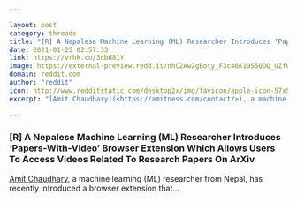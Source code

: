 ```yaml
---

layout: post
category: threads
title: "[R] A Nepalese Machine Learning (ML) Researcher Introduces ‘Papers-With-Video’ Browser Extension Which Allows Users To Access Videos Related To Research Papers On ArXiv"
date: 2021-01-25 02:57:33
link: https://vrhk.co/3cbd81Y
image: https://external-preview.redd.it/nhC2Aw2gBoty_F3c46K19S5QOQ_UZfQRWhsnFD1boHE.jpg?width=263&height=137.696335079&auto=webp&crop=263:137.696335079,smart&s=48b4b0b761fded235ba124ebe2fcf082eb664e84
domain: reddit.com
author: "reddit"
icon: http://www.redditstatic.com/desktop2x/img/favicon/apple-icon-57x57.png
excerpt: "[Amit Chaudhary](<https://amitness.com/contact/>), a machine learning (ML) researcher from Nepal, has recently introduced a browser extension that..."

---
```


### [R] A Nepalese Machine Learning (ML) Researcher Introduces ‘Papers-With-Video’ Browser Extension Which Allows Users To Access Videos Related To Research Papers On ArXiv

[Amit Chaudhary](<https://amitness.com/contact/>), a machine learning (ML) researcher from Nepal, has recently introduced a browser extension that...